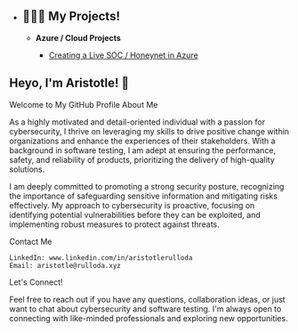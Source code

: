 - <h2>👨🏽‍💻 My Projects!</h2>
    
    - <b>Azure / Cloud Projects</b>

        - [Creating a Live SOC / Honeynet in Azure](https://github.com/zekasolest/Honeynet-SOC)
     
## Heyo, I'm Aristotle! 👋

Welcome to My GitHub Profile
About Me

As a highly motivated and detail-oriented individual with a passion for cybersecurity, I thrive on leveraging my skills to drive positive change within organizations and enhance the experiences of their stakeholders. With a background in software testing, I am adept at ensuring the performance, safety, and reliability of products, prioritizing the delivery of high-quality solutions.

I am deeply committed to promoting a strong security posture, recognizing the importance of safeguarding sensitive information and mitigating risks effectively. My approach to cybersecurity is proactive, focusing on identifying potential vulnerabilities before they can be exploited, and implementing robust measures to protect against threats.

Contact Me

    LinkedIn: www.linkedin.com/in/aristotlerulloda
    Email: aristotle@rulloda.xyz

Let's Connect!

Feel free to reach out if you have any questions, collaboration ideas, or just want to chat about cybersecurity and software testing. I'm always open to connecting with like-minded professionals and exploring new opportunities.
<!--
**zekasolest/zekasolest** is a ✨ _special_ ✨ repository because its `README.md` (this file) appears on your GitHub profile.

Here are some ideas to get you started:

- 🔭 I’m currently working on ...
- 🌱 I’m currently learning ...
- 👯 I’m looking to collaborate on ...
- 🤔 I’m looking for help with ...
- 💬 Ask me about ...
- 📫 How to reach me: ...
- 😄 Pronouns: ...
- ⚡ Fun fact: ...
-->
